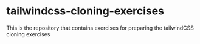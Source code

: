 # tailwindcss-cloning-exercises
This is the  repository that contains exercises for preparing  the tailwindCSS cloning exercises
